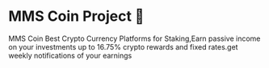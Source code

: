 # MMS Coin Project 👋 

MMS Coin Best Crypto Currency Platforms for Staking,Earn passive income on your investments up to 16.75% crypto rewards and fixed rates.get weekly notifications of your earnings

